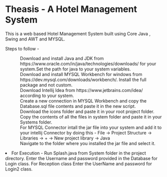 # Theasis - A Hotel Management System
<p>This is a web based Hotel Management System built using Core Java , Swing and AWT and MYSQL.<p>
Steps to follow - <br>
<ol>
<ol>
Download and install Java and JDK from https://www.oracle.com/in/java/technologies/downloads/ for your system.Set the path for java to your system variables.<br>
Download and install MYSQL Workbench for windows from https://dev.mysql.com/downloads/workbench/. Install the full package and not custom.<br>
Download Intellij Idea from https://www.jetbrains.com/idea/ according to your system.<br>
Create a new connection in MYSQL Workbench and copy the Database.sql file contents and paste it in the new script.<br>
Download the icons folder and paste it in your root project folder.<br>
Copy the contents of all the files in system folder and paste it in your Systems folder.<br>
For MYSQL Connector intall the jar file into your system and add it to your intellij Connector by doing this - File -> Project Structure -> Libraries -> + -> New project library -> Java <br>
Navigate to the folder where you installed the jar file and select it.<br>
</ol>
</ol>

<li>
For Execution -
Run Splash.java from System folder in the project directory.
Enter the Username and password provided in the Database for Login class.
For Reception class Enter the UserName and password for Login2 class.
</li>



